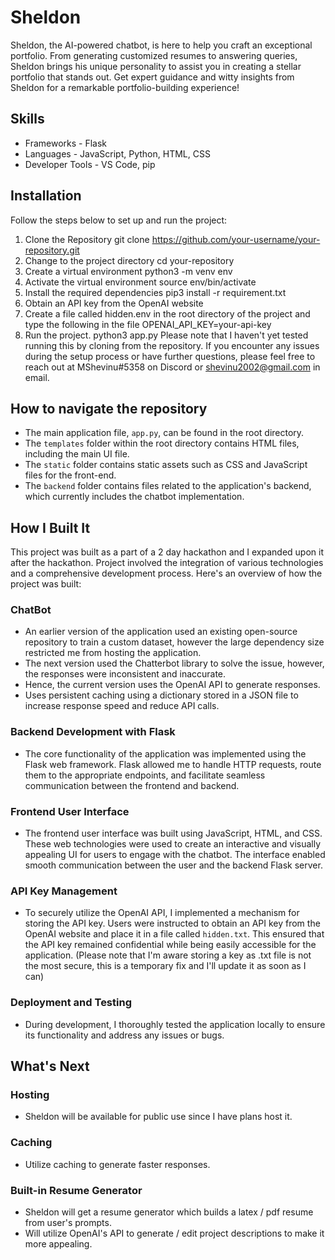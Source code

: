 # Sheldon
Sheldon, the AI-powered chatbot, is here to help you craft an exceptional portfolio. From generating customized resumes to answering queries, Sheldon brings his unique personality to assist you in creating a stellar portfolio that stands out. Get expert guidance and witty insights from Sheldon for a remarkable portfolio-building experience!

## Skills
- Frameworks - Flask
- Languages  - JavaScript, Python, HTML, CSS
- Developer Tools - VS Code, pip

## Installation
Follow the steps below to set up and run the project:
1. Clone the Repository
    git clone https://github.com/your-username/your-repository.git
2. Change to the project directory
    cd your-repository
3. Create a virtual environment
    python3 -m venv env
4. Activate the virtual environment
    source env/bin/activate
5. Install the required dependencies
    pip3 install -r requirement.txt
6. Obtain an API key from the OpenAI website
7. Create a file called hidden.env in the root directory of the project and type the following in the file
    OPENAI_API_KEY=your-api-key
8. Run the project. 
    python3 app.py
Please note that I haven't yet tested running this by cloning from the repository. If you encounter any issues during the setup process or have further questions, please feel free to reach out at MShevinu#5358 on Discord or shevinu2002@gmail.com in email.

## How to navigate the repository
- The main application file, `app.py`, can be found in the root directory.
- The `templates` folder within the root directory contains HTML files, including the main UI file.
- The `static` folder contains static assets such as CSS and JavaScript files for the front-end.
- The `backend` folder contains files related to the application's backend, which currently includes the chatbot implementation.

## How I Built It

This project was built as a part of a 2 day hackathon and I expanded upon it after the hackathon. Project involved the integration of various technologies and a comprehensive development process. Here's an overview of how the project was built:

### ChatBot
- An earlier version of the application used an existing open-source repository to train a custom dataset, however the large dependency size restricted me from hosting the application.
- The next version used the Chatterbot library to solve the issue, however, the responses were inconsistent and inaccurate.
- Hence, the current version uses the OpenAI API to generate responses.
- Uses persistent caching using a dictionary stored in a JSON file to increase response speed and reduce API calls.

### Backend Development with Flask
- The core functionality of the application was implemented using the Flask web framework. Flask allowed me to handle HTTP requests, route them to the appropriate endpoints, and facilitate seamless communication between the frontend and backend.

### Frontend User Interface
- The frontend user interface was built using JavaScript, HTML, and CSS. These web technologies were used to create an interactive and visually appealing UI for users to engage with the chatbot. The interface enabled smooth communication between the user and the backend Flask server.

### API Key Management
- To securely utilize the OpenAI API, I implemented a mechanism for storing the API key. Users were instructed to obtain an API key from the OpenAI website and place it in a file called `hidden.txt`. This ensured that the API key remained confidential while being easily accessible for the application. (Please note that I'm aware storing a key as .txt file is not the most secure, this is a temporary fix and I'll update it as soon as I can)

### Deployment and Testing
- During development, I thoroughly tested the application locally to ensure its functionality and address any issues or bugs.

## What's Next
### Hosting
-   Sheldon will be available for public use since I have plans host it.
### Caching
- Utilize caching to generate faster responses.
### Built-in Resume Generator
-   Sheldon will get a resume generator which builds a latex / pdf resume from user's prompts.
-   Will utilize OpenAI's API to generate / edit project descriptions to make it more appealing.
